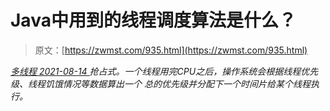 <!--yml
category: 未分类
date: 0001-01-01 00:00:00
-->

# Java中用到的线程调度算法是什么？

> 原文：[https://zwmst.com/935.html](https://zwmst.com/935.html)

   [ *多线程* ](https://zwmst.com/%e5%a4%9a%e7%ba%bf%e7%a8%8b)*[ <time datetime="2021-08-14T09:36:33+08:00"> 2021-08-14 </time> ](https://zwmst.com/935.html)  抢占式。一个线程用完CPU之后，操作系统会根据线程优先级、线程饥饿情况等数据算出一个 总的优先级并分配下一个时间片给某个线程执行。*